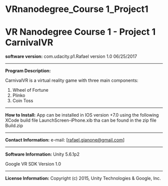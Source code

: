 # VRnanodegree_Course 1_Project1 
VR Nanodegree Course 1 - Project 1 CarnivalVR
==============================================
<b>software version:</b> com.udacity.p1.Rafael version 1.0 06/25/2017 
___
<b> Program Description: </b>

CarnivalVR is a virtual reality game with three main components:
1. Wheel of Fortune
2. Plinko
3. Coin Toss
___
<b>How to Install:</b>
App can be installed in IOS version +7.0 using the following XCode build file LaunchScreen-iPhone.xib tha can be found in the zip file Build.zip
___
<b> Contact Information:</b>
e-mail: [rafael.gianone@gmail.com]
___
**Software Information:**
Unity 5.6.1p2

Google VR SDK Version 1.0
___
<b>License Information:</b>
Copyright (c) 2015, Unity Technologies & Google, Inc.
